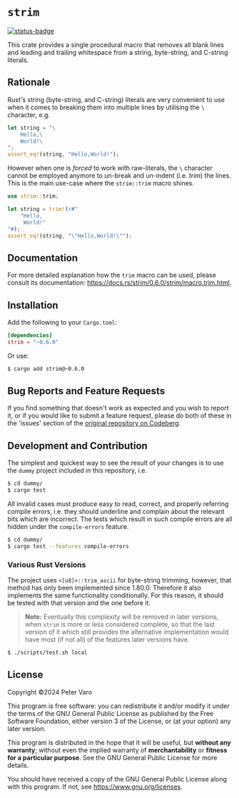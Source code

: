 # `strim`

[![status-badge](https://ci.codeberg.org/api/badges/13539/status.svg)][badge]

This crate provides a single procedural macro that removes all blank lines and
leading and trailing whitespace from a string, byte-string, and C-string
literals.

## Rationale

Rust's string (byte-string, and C-string) literals are very convenient to use
when it comes to breaking them into multiple lines by utilising the `\`
character, e.g.

```rust
let string = "\
    Hello,\
    World!\
";
assert_eq!(string, "Hello,World!");
```

However when one is _forced_ to work with raw-literals, the `\` character cannot
be employed anymore to un-break and un-indent (i.e. _trim_) the lines.  This is
the main use-case where the `strim::trim` macro shines.

```rust
use strim::trim;

let string = trim!(r#"
    "Hello,
     World!"
"#);
assert_eq!(string, "\"Hello,World!\"");
```

## Documentation

For more detailed explanation how the `trim` macro can be used, please consult
its documentation: https://docs.rs/strim/0.6.0/strim/macro.trim.html.

## Installation

Add the following to your `Cargo.toml`:

```toml
[dependencies]
strim = "~0.6.0"
```

Or use:

```bash
$ cargo add strim@~0.6.0
```

## Bug Reports and Feature Requests

If you find something that doesn't work as expected and you wish to report it,
or if you would like to submit a feature request, please do both of these in the
'issues' section of the [original repository on Codeberg][repo].

## Development and Contribution

The simplest and quickest way to see the result of your changes is to use the
`dummy` project included in this repository, i.e.

```bash
$ cd dummy/
$ cargo test
```

All invalid cases must produce easy to read, correct, and properly referring
compile errors, i.e. they should underline and complain about the relevant bits
which are incorrect.  The tests which result in such compile errors are all
hidden under the `compile-errors` feature.

```bash
$ cd dummy/
$ cargo test --features compile-errors
```

### Various Rust Versions

The project uses `<[u8]>::trim_ascii` for byte-string trimming, however, that
method has only been implemented since 1.80.0.  Therefore it also implements the
same functionality conditionally.  For this reason, it should be tested with
that version and the one before it.

> **Note:** Eventually this complexity will be removed in later versions, when
> `strim` is more or less considered complete, so that the last version of it
> which still provides the alternative implementation would have most (if not
> all) of the features later versions have.

```bash
$ ./scripts/test.sh local
```

## License

Copyright &copy;2024 Peter Varo

This program is free software: you can redistribute it and/or modify it under
the terms of the GNU General Public License as published by the Free Software
Foundation, either version 3 of the License, or (at your option) any later
version.

This program is distributed in the hope that it will be useful, but **without
any warranty**; without even the implied warranty of
**merchantability** or **fitness for a particular purpose**.  See the GNU
General Public License for more details.

You should have received a copy of the GNU General Public License
along with this program.  If not, see <https://www.gnu.org/licenses>.

<!-- LINKS -->
[badge]: https://ci.codeberg.org/repos/13539
[repo]: https://codeberg.org/petervaro/strim
